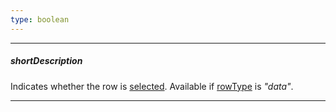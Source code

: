 ```yaml
---
type: boolean
---
```

---
##### shortDescription
Indicates whether the row is [selected](/concepts/10%20UI%20Widgets/70%20Data%20Grid/017%20Selection/010%20Selection.md '/Documentation/Guide/UI_Widgets/Data_Grid/Selection/'). Available if [rowType](/api-reference/10%20UI%20Widgets/dxDataGrid/6%20Row/rowType.md '/Documentation/ApiReference/UI_Widgets/dxDataGrid/Row/#rowType') is *"data"*.

---
